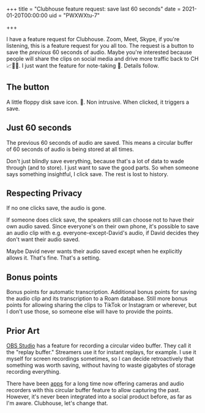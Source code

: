 +++
title = "Clubhouse feature request: save last 60 seconds"
date = 2021-01-20T00:00:00
uid = "PWXWXtu-7"

+++

I have a feature request for Clubhouse. Zoom, Meet, Skype, if you're listening, this is a feature request for you all too. The request is a button to save the _previous_ 60 seconds of audio. Maybe you're interested because people will share the clips on social media and drive more traffic back to CH 📈🤷‍♂️. I just want the feature for note-taking 📝. Details follow.

## The button

A little floppy disk save icon. 💾. Non intrusive. When clicked, it triggers a save.

## Just 60 seconds

The previous 60 seconds of audio are saved. This means a circular buffer of 60 seconds of audio is being stored at all times.

Don't just blindly save everything, because that's a lot of data to wade through (and to store). I just want to save the good parts. So when someone says something insightful, I click save. The rest is lost to history.

## Respecting Privacy

If no one clicks save, the audio is gone.

If someone does click save, the speakers still can choose not to have their own audio saved. Since everyone's on their own phone, it's possible to save an audio clip with e.g. everyone-except-David's audio, if David decides they don't want their audio saved.

Maybe David never wants their audio saved except when he explicitly allows it. That's fine. That's a setting.

## Bonus points

Bonus points for automatic transcription. Additional bonus points for saving the audio clip and its transcription to a Roam database. Still more bonus points for allowing sharing the clips to TikTok or Instagram or wherever, but I don't use those, so someone else will have to provide the points.

## Prior Art

[OBS Studio](https://obsproject.com/) has a feature for recording a circular video buffer. They call it the "replay buffer." Streamers use it for instant replays, for example. I use it myself for screen recordings sometimes, so I can decide retroactively that something was worth saving, without having to waste gigabytes of storage recording everything.

There have been [apps](https://apps.apple.com/us/app/heard/id615420427) for a long time now offering cameras and audio recorders with this circular buffer feature to allow capturing the past. However, it's never been integrated into a social product before, as far as I'm aware. Clubhouse, let's change that.
